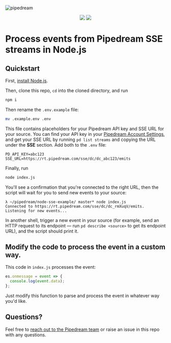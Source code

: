 ![pipedream](https://i.ibb.co/hB42XLK/github2.png)

<p align="center">
  <img src="https://img.shields.io/badge/-Join%20us%20on%20Slack-green?logo=slack&logoColor=34d28B&labelColor=150d11&color=34d28B&logoWidth=18&link=https%3A%2F%2Fpipedream.com%2Fcommunity&link=https%3A%2F%2Fpipedream.com%2Fcommunity)](https://pipedream.com/community">
  <img src="https://img.shields.io/twitter/follow/pipedream?label=Follow%20%40pipedream&style=social">
</p>

# Process events from Pipedream SSE streams in Node.js

## Quickstart

First, [install Node.js](https://nodejs.org/en/download/).

Then, clone this repo, `cd` into the cloned directory, and run

```bash
npm i
```

Then rename the `.env.example` file:

```bash
mv .example.env .env
```

This file contains placeholders for your Pipedream API key and SSE URL for your source. You can find your API key in your [Pipedream Account Settings](https://pipedream.com/settings/account), and get your SSE URL by running `pd list streams` and copying the URL under the **SSE** section. Add both to the `.env` file:

```text
PD_API_KEY=abc123
SSE_URL=https://rt.pipedream.com/sse/dc/dc_abc123/emits
```

Finally, run

```bash
node index.js
```

You'll see a confirmation that you're connected to the right URL, then the script will wait for you to send new events to your source:

```text
λ ~/pipedream/node-sse-example/ master* node index.js
Connected to https://rt.pipedream.com/sse/dc/dc_rmXuqV/emits. Listening for new events...

```

In another shell, trigger a new event in your source (for example, send an HTTP request to its endpoint — run `pd describe <source>` to get its endpoint URL), and the script should print it.

## Modify the code to process the event in a custom way.

This code in `index.js` processes the event:


```javascript
es.onmessage = event => {
  console.log(event.data);
};
```

Just modify this function to parse and process the event in whatever way you'd like.

## Questions?

Feel free to [reach out to the Pipedream team](https://docs.pipedream.com/support/) or raise an issue in this repo with any questions.
